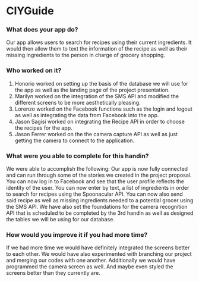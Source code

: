# CIYGuide
### What does your app do?
Our app allows users to search for recipes using their current ingredients. It would then allow them to text the information of the recipe as well as their missing ingredients to the person in charge of grocery shopping.

### Who worked on it?
1. Honorio worked on setting up the basis of the database we will use for the app as well as the landing page of the project presentation.
2. Marilyn worked on the integration of the SMS API and modified the different screens to be more aesthetically pleasing.
3. Lorenzo worked on the Facebook functions such as the login and logout as well as integrating the data from Facebook into the app.
4. Jason Sagisi worked on integrating the Recipe API in order to choose the recipes for the app.
5. Jason Ferrer worked on the the camera capture API as well as just getting the camera to connect to the application.
### What were you able to complete for this handin?
We were able to accomplish the following:
Our app is now fully connected and can run through some of the stories we created in the project proposal. You can now log in to Facebook and see that the user profile reflects the identity of the user. You can now enter by text, a list of ingredients in order to search for recipes using the Spoonacular API. You can now also send said recipe as well as missing ingredients needed to a potential grocer using the SMS API. We have also set the foundations for the camera recognition API that is scheduled to be completed by the 3rd handin as well as designed the tables we will be using for our database.
### How would you improve it if you had more time?
If we had more time we would have definitely integrated the screens better to each other. We would have also experimented with branching our project and merging our codes with one another. Additionally we would have programmed the camera screen as well. And maybe even styled the screens better than they currently are.

